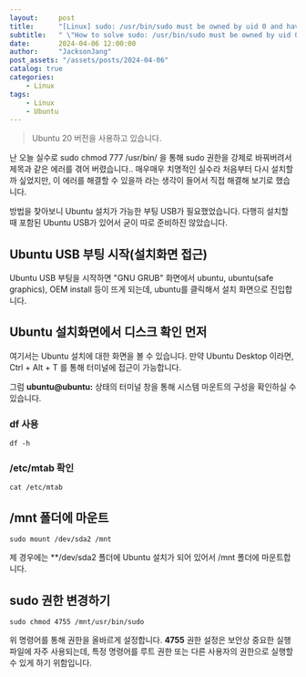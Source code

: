 ```yaml
---
layout:     post
title:      "[Linux] sudo: /usr/bin/sudo must be owned by uid 0 and have the setuid bit set 에러 해결법"
subtitle:   " \"How to solve sudo: /usr/bin/sudo must be owned by uid 0 and have the setuid bit set?\""
date:       2024-04-06 12:00:00
author:     "JacksonJang"
post_assets: "/assets/posts/2024-04-06"
catalog: true
categories:
    - Linux
tags:
    - Linux
    - Ubuntu
---
```

> Ubuntu 20 버전을 사용하고 있습니다.

난 오늘 실수로 sudo chmod 777 /usr/bin/ 을 통해 sudo 권한을 강제로 바꿔버려서 제목과 같은 에러를 겪어 버렸습니다..
매우매우 치명적인 실수라 처음부터 다시 설치할까 싶었지만, 이 에러를 해결할 수 있을까 라는 생각이 들어서 직접 해결해
보기로 했습니다.

방법을 찾아보니 Ubuntu 설치가 가능한 부팅 USB가 필요했었습니다.
다행히 설치할 때 포함된 Ubuntu USB가 있어서 굳이 따로 준비하진 않았습니다.

## Ubuntu USB 부팅 시작(설치화면 접근)
Ubuntu USB 부팅을 시작하면 "GNU GRUB" 화면에서 ubuntu, ubuntu(safe graphics), OEM install 등이 뜨게 되는데, ubuntu를 클릭해서 설치 화면으로 진입합니다.

## Ubuntu 설치화면에서 디스크 확인 먼저
여기서는 Ubuntu 설치에 대한 화면을 볼 수 있습니다.
만약 Ubuntu Desktop 이라면, Ctrl + Alt + T 를 통해 터미널에 접근이 가능합니다.

그럼 **ubuntu@ubuntu:** 상태의 터미널 창을 통해 시스템 마운트의 구성을 확인하실 수 있습니다.

### df 사용
```
df -h
```

### /etc/mtab 확인
```
cat /etc/mtab
```

## /mnt 폴더에 마운트
```
sudo mount /dev/sda2 /mnt
```
제 경우에는 **/dev/sda2 폴더에 Ubuntu 설치가 되어 있어서 /mnt 폴더에 마운트합니다.

## sudo 권한 변경하기
```
sudo chmod 4755 /mnt/usr/bin/sudo
```
위 명령어를 통해 권한을 올바르게 설정합니다.
**4755** 권한 설정은 보안상 중요한 실행 파일에 자주 사용되는데, 특정 명령어를 루트 권한 또는 다른 사용자의 권한으로 실행할 수 있게 하기 위함입니다.
